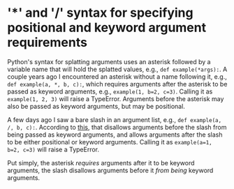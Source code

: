 # '*' and '/' syntax for specifying positional and keyword argument requirements

Python's syntax for splatting arguments uses an asterisk followed by a variable name that will hold the splatted values, e.g., `def example(*args):`.
A couple years ago I encountered an asterisk without a name following it, e.g., `def example(a, *, b, c):`, which requires arguments after the asterisk to be passed as keyword arguments, e.g., `example(1, b=2, c=3)`.
Calling it as `example(1, 2, 3)` will raise a TypeError.
Arguments before the asterisk may also be passed as keyword arguments, but may be positional.

A few days ago I saw a bare slash in an argument list, e.g., `def example(a, /, b, c):`.
According to [this](https://realpython.com/python-asterisk-and-slash-special-parameters/), that disallows arguments before the slash from being passed as keyword arguments, and allows arguments after the slash to be either positional or keyword arguments.
Calling it as `example(a=1, b=2, c=3)` will raise a TypeError.

Put simply, the asterisk _requires_ arguments after it to be keyword arguments, the slash disallows arguments before it _from being_ keyword arguments.
